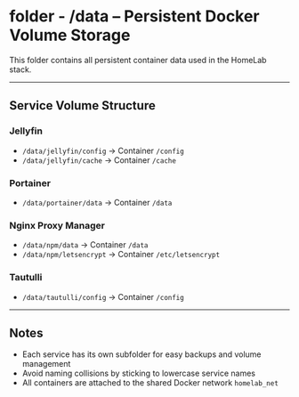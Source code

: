 # folder - /data – Persistent Docker Volume Storage

This folder contains all persistent container data used in the HomeLab stack.

---

## Service Volume Structure

### Jellyfin
- `/data/jellyfin/config` → Container `/config`
- `/data/jellyfin/cache` → Container `/cache`

### Portainer
- `/data/portainer/data` → Container `/data`

### Nginx Proxy Manager
- `/data/npm/data` → Container `/data`
- `/data/npm/letsencrypt` → Container `/etc/letsencrypt`

### Tautulli
- `/data/tautulli/config` → Container `/config`

---

## Notes
- Each service has its own subfolder for easy backups and volume management
- Avoid naming collisions by sticking to lowercase service names
- All containers are attached to the shared Docker network `homelab_net`